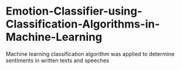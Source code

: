 # Emotion-Classifier-using-Classification-Algorithms-in-Machine-Learning
Machine learning classification algorithm was applied to determine sentiments in written texts and speeches
